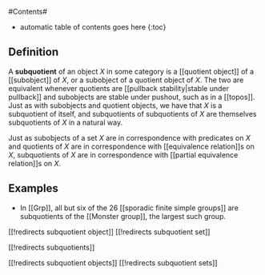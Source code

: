 
#Contents#
* automatic table of contents goes here
{:toc}

## Definition ##

A **subquotient** of an object $X$ in some category is a [[quotient object]] of a [[subobject]] of $X$, or a subobject of a quotient object of $X$.  The two are equivalent whenever quotients are [[pullback stability|stable under pullback]] and subobjects are stable under pushout, such as in a [[topos]]. Just as with subobjects and quotient objects, we have that $X$ is a subquotient of itself, and subquotients of subquotients of $X$ are themselves subquotients of $X$ in a natural way.

Just as subobjects of a set $X$ are in correspondence with predicates on $X$ and quotients of $X$ are in correspondence with [[equivalence relation]]s on $X$, subquotients of $X$ are in correspondence with [[partial equivalence relation]]s on $X$.

## Examples 

* In [[Grp]], all but six of the 26 [[sporadic finite simple groups]] are subquotients of the [[Monster group]], the largest such group.

[[!redirects subquotient object]]
[[!redirects subquotient set]]

[[!redirects subquotients]]

[[!redirects subquotient objects]]
[[!redirects subquotient sets]]
